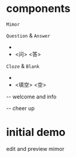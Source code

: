 # components

`Mimor`

`Question` & `Answer`

- <question> <answer>
- <问> <答>

`Cloze` & `Blank`

- <cloze> <blank>
- <填空> <空>

<cover> -- welcome and info

<ending> -- cheer up

# initial demo

edit and preview mimor

